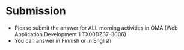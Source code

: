 
# Submission

- Please submit the answer for ALL morning activities in OMA (Web Application Development 1 TX00DZ37-3006)
- You can answer in Finnish or in English



